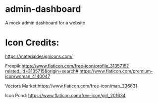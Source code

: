 # admin-dashboard
A mock admin dashboard for a website

# Icon Credits: 
https://materialdesignicons.com/

Freepik:https://www.flaticon.com/free-icon/profile_3135715?related_id=3135715&origin=search#
	https://www.flaticon.com/premium-icon/woman_4140047

Vectors Market:https://www.flaticon.com/free-icon/man_236831

Icon Pond: https://www.flaticon.com/free-icon/girl_201634
